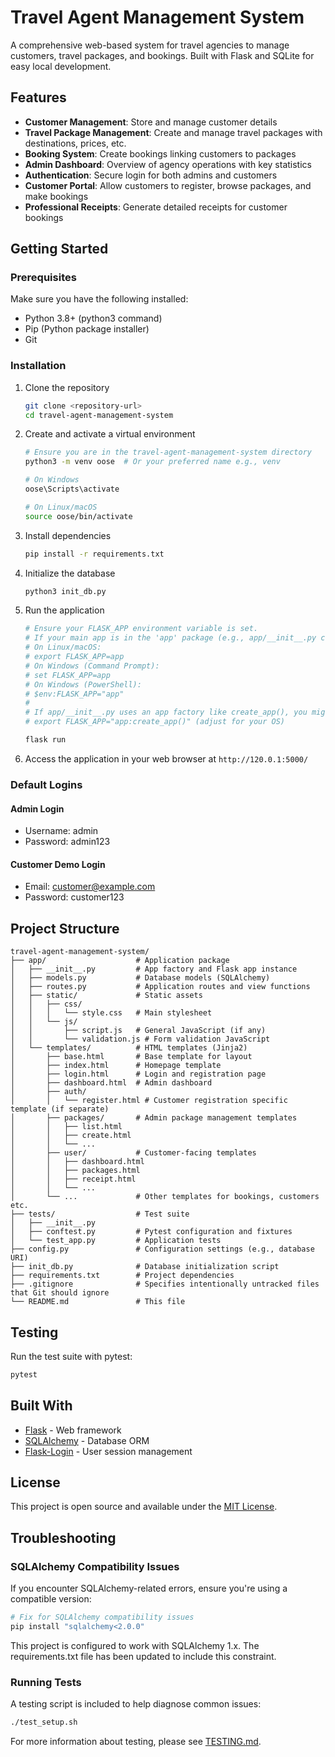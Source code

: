 # Travel Agent Management System

A comprehensive web-based system for travel agencies to manage customers, travel packages, and bookings. Built with Flask and SQLite for easy local development.

## Features

- **Customer Management**: Store and manage customer details
- **Travel Package Management**: Create and manage travel packages with destinations, prices, etc.
- **Booking System**: Create bookings linking customers to packages
- **Admin Dashboard**: Overview of agency operations with key statistics
- **Authentication**: Secure login for both admins and customers
- **Customer Portal**: Allow customers to register, browse packages, and make bookings
- **Professional Receipts**: Generate detailed receipts for customer bookings

## Getting Started

### Prerequisites

Make sure you have the following installed:

- Python 3.8+ (python3 command)
- Pip (Python package installer)
- Git

### Installation

1. Clone the repository
   ```bash
   git clone <repository-url>
   cd travel-agent-management-system
   ```

2. Create and activate a virtual environment
   ```bash
   # Ensure you are in the travel-agent-management-system directory
   python3 -m venv oose  # Or your preferred name e.g., venv
   
   # On Windows
   oose\Scripts\activate
   
   # On Linux/macOS
   source oose/bin/activate
   ```

3. Install dependencies
   ```bash
   pip install -r requirements.txt
   ```

4. Initialize the database
   ```bash
   python3 init_db.py
   ```

5. Run the application
   ```bash
   # Ensure your FLASK_APP environment variable is set.
   # If your main app is in the 'app' package (e.g., app/__init__.py creates the Flask app instance):
   # On Linux/macOS:
   # export FLASK_APP=app
   # On Windows (Command Prompt):
   # set FLASK_APP=app
   # On Windows (PowerShell):
   # $env:FLASK_APP="app"
   #
   # If app/__init__.py uses an app factory like create_app(), you might use:
   # export FLASK_APP="app:create_app()" (adjust for your OS)

   flask run
   ```

6. Access the application in your web browser at `http://120.0.1:5000/`

### Default Logins

#### Admin Login
- Username: admin
- Password: admin123

#### Customer Demo Login
- Email: customer@example.com
- Password: customer123

## Project Structure

```
travel-agent-management-system/
├── app/                    # Application package
│   ├── __init__.py         # App factory and Flask app instance
│   ├── models.py           # Database models (SQLAlchemy)
│   ├── routes.py           # Application routes and view functions
│   ├── static/             # Static assets
│   │   ├── css/
│   │   │   └── style.css   # Main stylesheet
│   │   └── js/
│   │       ├── script.js   # General JavaScript (if any)
│   │       └── validation.js # Form validation JavaScript
│   └── templates/          # HTML templates (Jinja2)
│       ├── base.html       # Base template for layout
│       ├── index.html      # Homepage template
│       ├── login.html      # Login and registration page
│       ├── dashboard.html  # Admin dashboard
│       ├── auth/
│       │   └── register.html # Customer registration specific template (if separate)
│       ├── packages/       # Admin package management templates
│       │   ├── list.html
│       │   ├── create.html
│       │   └── ...
│       ├── user/           # Customer-facing templates
│       │   ├── dashboard.html
│       │   ├── packages.html
│       │   ├── receipt.html
│       │   └── ...
│       └── ...             # Other templates for bookings, customers etc.
├── tests/                  # Test suite
│   ├── __init__.py
│   ├── conftest.py         # Pytest configuration and fixtures
│   └── test_app.py         # Application tests
├── config.py               # Configuration settings (e.g., database URI)
├── init_db.py              # Database initialization script
├── requirements.txt        # Project dependencies
├── .gitignore              # Specifies intentionally untracked files that Git should ignore
└── README.md               # This file
```

## Testing

Run the test suite with pytest:

```bash
pytest
```

## Built With

- [Flask](https://flask.palletsprojects.com/) - Web framework
- [SQLAlchemy](https://www.sqlalchemy.org/) - Database ORM
- [Flask-Login](https://flask-login.readthedocs.io/) - User session management

## License

This project is open source and available under the [MIT License](LICENSE).

## Troubleshooting

### SQLAlchemy Compatibility Issues

If you encounter SQLAlchemy-related errors, ensure you're using a compatible version:

```bash
# Fix for SQLAlchemy compatibility issues
pip install "sqlalchemy<2.0.0"
```

This project is configured to work with SQLAlchemy 1.x. The requirements.txt file has been updated to include this constraint.

### Running Tests

A testing script is included to help diagnose common issues:

```bash
./test_setup.sh
```

For more information about testing, please see [TESTING.md](TESTING.md).
